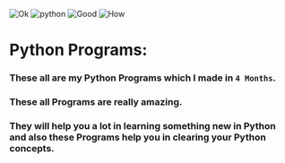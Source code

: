 ![Ok](https://forthebadge.com/images/badges/for-you.svg)
![python](http://ForTheBadge.com/images/badges/made-with-python.svg)
![Good](https://forthebadge.com/images/badges/built-with-swag.svg)
![How](https://forthebadge.com/images/badges/built-by-developers.svg)
# Python Programs:
### These all are my Python Programs which I made in `4 Months`.
### These all Programs are really amazing.
### They will help you a lot in learning something new in Python and also these Programs help you in clearing your Python concepts.

